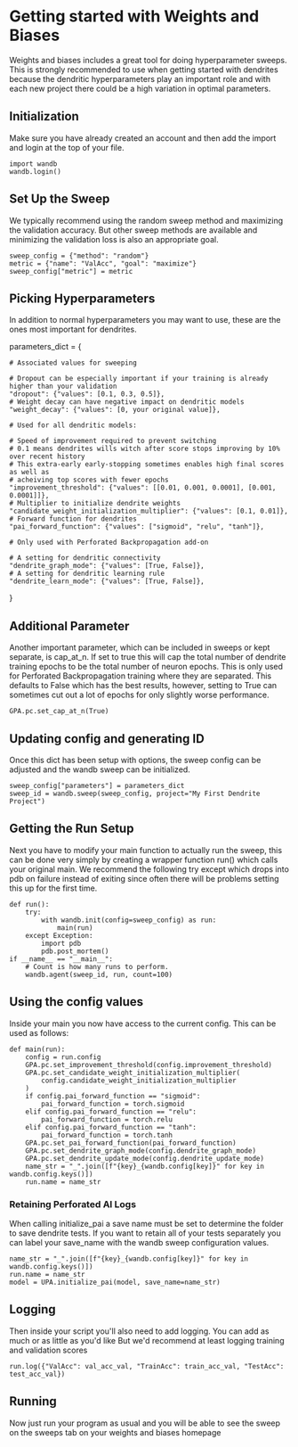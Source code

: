 # Getting started with Weights and Biases

Weights and biases includes a great tool for doing hyperparameter sweeps.  This is strongly recommended to use when getting started with dendrites because the dendritic hyperparameters play an important role and with each new project there could be a high variation in optimal parameters.

## Initialization
Make sure you have already created an account and then add the import and login at the top of your file.

    import wandb
    wandb.login()

## Set Up the Sweep
We typically recommend using the random sweep method and maximizing the validation accuracy.  But other sweep methods are available and minimizing the validation loss is also an appropriate goal.

    sweep_config = {"method": "random"}
    metric = {"name": "ValAcc", "goal": "maximize"}
    sweep_config["metric"] = metric

## Picking Hyperparameters
In addition to normal hyperparameters you may want to use, these are the ones most important for dendrites.

parameters_dict = {

    # Associated values for sweeping

    # Dropout can be especially important if your training is already higher than your validation
    "dropout": {"values": [0.1, 0.3, 0.5]},
    # Weight decay can have negative impact on dendritic models
    "weight_decay": {"values": [0, your original value]},

    # Used for all dendritic models:

    # Speed of improvement required to prevent switching
    # 0.1 means dendrites wills witch after score stops improving by 10% over recent history
    # This extra-early early-stopping sometimes enables high final scores as well as
    # acheiving top scores with fewer epochs
    "improvement_threshold": {"values": [[0.01, 0.001, 0.0001], [0.001, 0.0001]]},
    # Multiplier to initialize dendrite weights
    "candidate_weight_initialization_multiplier": {"values": [0.1, 0.01]},
    # Forward function for dendrites
    "pai_forward_function": {"values": ["sigmoid", "relu", "tanh"]},

    # Only used with Perforated Backpropagation add-on

    # A setting for dendritic connectivity
    "dendrite_graph_mode": {"values": [True, False]},
    # A setting for dendritic learning rule
    "dendrite_learn_mode": {"values": [True, False]},
}

## Additional Parameter 
Another important parameter, which can be included in sweeps or kept separate, is cap_at_n.
If set to true this will cap the total number of dendrite training epochs to be the total number
of neuron epochs.  This is only used for Perforated Backpropagation training where they are separated.
This defaults to False which has the best results, however, setting to True can sometimes cut 
out a lot of epochs for only slightly worse performance.

    GPA.pc.set_cap_at_n(True)

## Updating config and generating ID
Once this dict has been setup with options, the sweep config can be adjusted and the wandb sweep can be initialized.

    sweep_config["parameters"] = parameters_dict
    sweep_id = wandb.sweep(sweep_config, project="My First Dendrite Project")

## Getting the Run Setup
Next you have to modify your main function to actually run the sweep, this can be done very simply
by creating a wrapper function run() which calls your original main.  We recommend the following
try except which drops into pdb on failure instead of exiting since often there will be problems
setting this up for the first time.

    def run():
        try:
            with wandb.init(config=sweep_config) as run:
                main(run)
        except Exception:
            import pdb
            pdb.post_mortem()
    if __name__ == "__main__":
        # Count is how many runs to perform.
        wandb.agent(sweep_id, run, count=100)


## Using the config values
Inside your main you now have access to the current config.  This can be used as follows:

    def main(run):
        config = run.config
        GPA.pc.set_improvement_threshold(config.improvement_threshold)
        GPA.pc.set_candidate_weight_initialization_multiplier(
            config.candidate_weight_initialization_multiplier
        )
        if config.pai_forward_function == "sigmoid":
            pai_forward_function = torch.sigmoid
        elif config.pai_forward_function == "relu":
            pai_forward_function = torch.relu
        elif config.pai_forward_function == "tanh":
            pai_forward_function = torch.tanh
        GPA.pc.set_pai_forward_function(pai_forward_function)
        GPA.pc.set_dendrite_graph_mode(config.dendrite_graph_mode)
        GPA.pc.set_dendrite_update_mode(config.dendrite_update_mode)
        name_str = "_".join([f"{key}_{wandb.config[key]}" for key in wandb.config.keys()])
        run.name = name_str

### Retaining Perforated AI Logs

When calling initialize_pai a save name must be set to determine the folder to save dendrite tests.
If you want to retain all of your tests separately you can label your save_name with
the wandb sweep configuration values.

    name_str = "_".join([f"{key}_{wandb.config[key]}" for key in wandb.config.keys()])
    run.name = name_str
    model = UPA.initialize_pai(model, save_name=name_str)

## Logging
Then inside your script you'll also need to add logging.  You can add as much or as little as you'd like
But we'd recommend at least logging training and validation scores

    run.log({"ValAcc": val_acc_val, "TrainAcc": train_acc_val, "TestAcc": test_acc_val})
        

## Running
Now just run your program as usual and you will be able to see the sweep on the sweeps tab on your weights and biases homepage